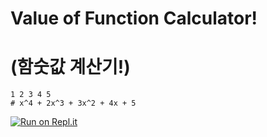 # Value of Function Calculator!
# (함숫값 계산기!)

```
1 2 3 4 5 
# x^4 + 2x^3 + 3x^2 + 4x + 5
```
[![Run on Repl.it](https://repl.it/badge/github/star14ms/Value-of-Function-Calculator)](https://repl.it/github/star14ms/Value-of-Function-Calculator)
